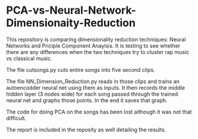 # PCA-vs-Neural-Network-Dimensionaity-Reduction

This repository is comparing dimensionality reduction techniques: Neural Networks and Priciple Component Anaylsis. It is testing to see whether there are any differences when the two techniques try to cluster rap music vs classical music. 

The file cutsongs.py cuts entire songs into five second clips. 

The file NN_Dimension_Reduction.py reads in those clips and trains an autoencodder neural net using them as inputs. It then records the middle hidden layer (3 nodes wide) for each song passed through the trained neural net and graphs those points. In the end it saves that graph. 

The code for doing PCA on the songs has been lost although it was not that difficult. 

The report is included in the reposity as well detailing the results.
